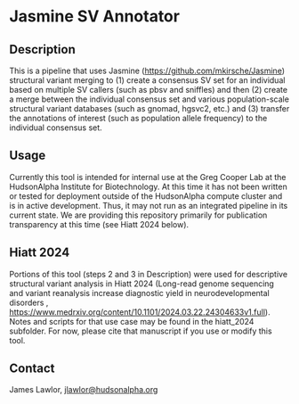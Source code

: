 # Jasmine SV Annotator 
## Description
This is a pipeline that uses Jasmine (https://github.com/mkirsche/Jasmine) structural variant merging to (1) create a consensus SV set for an individual based on multiple SV callers (such as pbsv and sniffles) and then (2) create a merge between the individual consensus set and various population-scale structural variant databases (such as gnomad, hgsvc2, etc.) and (3) transfer the annotations of interest (such as population allele frequency) to the individual consensus set. 

## Usage
Currently this tool is intended for internal use at the Greg Cooper Lab at the HudsonAlpha Institute for Biotechnology. At this time it has not been written or tested for deployment outside of the HudsonAlpha compute cluster and is in active development. Thus, it may not run as an integrated pipeline in its current state. We are providing this repository primarily for publication transparency at this time (see Hiatt 2024 below).

## Hiatt 2024
Portions of this tool (steps 2 and 3 in Description) were used for descriptive structural variant analysis in Hiatt 2024 (Long-read genome sequencing and variant reanalysis increase diagnostic yield in neurodevelopmental disorders
, https://www.medrxiv.org/content/10.1101/2024.03.22.24304633v1.full). Notes and scripts for that use case may be found in the hiatt_2024 subfolder. For now, please cite that manuscript if you use or modify this tool.

## Contact
James Lawlor, jlawlor@hudsonalpha.org
